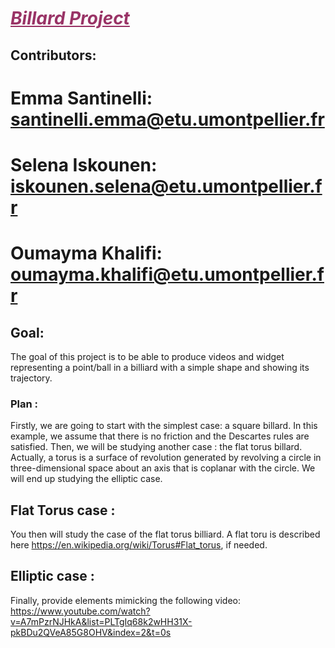 <h1><span style="text-decoration: underline; color: #993366;"><em><strong>Billard Project</strong></em></span></h1>

## Contributors: 
# Emma Santinelli: santinelli.emma@etu.umontpellier.fr
# Selena Iskounen: iskounen.selena@etu.umontpellier.fr
# Oumayma Khalifi: oumayma.khalifi@etu.umontpellier.fr

## Goal:

The goal of this project is to be able to produce videos and widget representing a point/ball in a billiard with a simple shape and showing its trajectory.


### Plan :
Firstly, we are going to start with the simplest case: a square billard.
In this example, we assume that there is no friction and the Descartes rules are satisfied.
Then, we will be studying another case : the flat torus billard.
Actually, a torus is a surface of revolution generated by revolving a circle in three-dimensional space about an axis that is coplanar with the circle. 
We will end up studying the elliptic case.


## Flat Torus case :
You then will study the case of the flat torus billiard. A flat toru is described here https://en.wikipedia.org/wiki/Torus#Flat_torus, if needed.


## Elliptic case :
Finally, provide elements mimicking the following video: https://www.youtube.com/watch?v=A7mPzrNJHkA&list=PLTgIq68k2wHH31X-pkBDu2QVeA85G8OHV&index=2&t=0s
